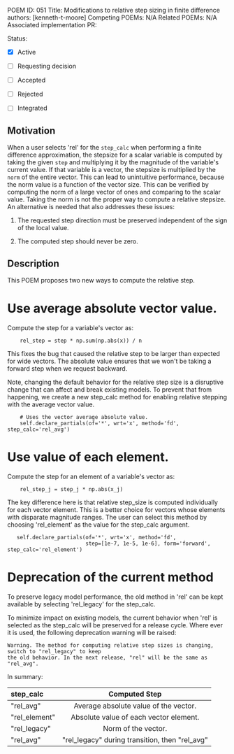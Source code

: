 POEM ID:  051
Title:  Modifications to relative step sizing in finite difference
authors: [kenneth-t-moore]
Competing POEMs: N/A
Related POEMs: N/A
Associated implementation PR:

Status:

- [x] Active
- [ ] Requesting decision
- [ ] Accepted
- [ ] Rejected
- [ ] Integrated



Motivation
----------

When a user selects 'rel' for the `step_calc` when performing a finite difference approximation, the
stepsize for a scalar variable is computed by taking the given `step` and multiplying it by the
magnitude of the variable's current value.  If that variable is a vector, the stepsize is multiplied
by the `norm` of the entire vector. This can lead to unintuitive performance, because the norm
value is a function of the vector size. This can be verified by computing the norm of a large vector
of ones and comparing to the scalar value.  Taking the norm is not the proper way to compute a
relative stepsize.  An alternative is needed that also addresses these issues:

1. The requested step direction must be preserved independent of the sign of the local value.

2. The computed step should never be zero.


Description
-----------

This POEM proposes two new ways to compute the relative step.


Use average absolute vector value.
==================================

Compute the step for a variable's vector as:
```
    rel_step = step * np.sum(np.abs(x)) / n
```

This fixes the bug that caused the relative step to be larger than expected for wide vectors. The
absolute value ensures that we won't be taking a forward step when we request backward.

Note, changing the default behavior for the relative step size is a disruptive change that can
affect and break existing models. To prevent that from happening, we create a new step_calc
method for enabling relative stepping with the average vector value.
```
    # Uses the vector average absolute value.
    self.declare_partials(of='*', wrt='x', method='fd', step_calc='rel_avg')
```


Use value of each element.
==========================

Compute the step for an element of a variable's vector as:
```
    rel_step_j = step_j * np.abs(x_j)
```

The key difference here is that relative step_size is computed individually for each vector element.
This is a better choice for vectors whose elements with disparate magnitude ranges. The user can
select this method by choosing 'rel_element' as the value for the step_calc argument.
```
   self.declare_partials(of='*', wrt='x', method='fd',
                         step=[1e-7, 1e-5, 1e-6], form='forward', step_calc='rel_element')
```


Deprecation of the current method
=================================

To preserve legacy model performance, the old method in 'rel' can be kept available by selecting
'rel_legacy' for the step_calc.

To minimize impact on existing models, the current behavior when 'rel' is selected as the step_calc
will be preserved for a release cycle. Where ever it is used, the following deprecation warning
will be raised:

    Warning. The method for computing relative step sizes is changing, switch to "rel_legacy" to keep
    the old behavior. In the next release, "rel" will be the same as "rel_avg".

In summary:

| step_calc       | Computed Step                                   |
| :---            |    :----:                                       |
| "rel_avg"       | Average absolute value of the vector.           |
| "rel_element"   | Absolute value of each vector element.          |
| "rel_legacy"    | Norm of the vector.                             |
| "rel_avg"       | "rel_legacy" during transition, then "rel_avg"  |

